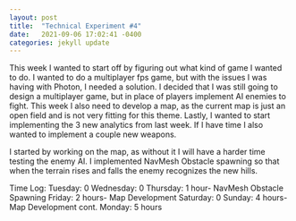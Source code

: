 ```yaml
---
layout: post
title:  "Technical Experiment #4"
date:   2021-09-06 17:02:41 -0400
categories: jekyll update
---
```


This week I wanted to start off by figuring out what kind of game I wanted to do. I wanted to do a multiplayer fps game, but with the issues I was having with Photon, I needed a solution. I decided that I was still going to design a multiplayer game, but in place of players implement AI enemies to fight. This week I also need to develop a map, as the current map is just an open field and is not very fitting for this theme. Lastly, I wanted to start implementing the 3 new analytics from last week. If I have time I also wanted to implement a couple new weapons.

I started by working on the map, as without it I will have a harder time testing the enemy AI. I implemented NavMesh Obstacle spawning so that when the terrain rises and falls the enemy recognizes the new hills. 

Time Log:
Tuesday: 0
Wednesday: 0
Thursday: 1 hour- NavMesh Obstacle Spawning
Friday: 2 hours- Map Development
Saturday: 0
Sunday: 4 hours- Map Development cont.
Monday: 5 hours
